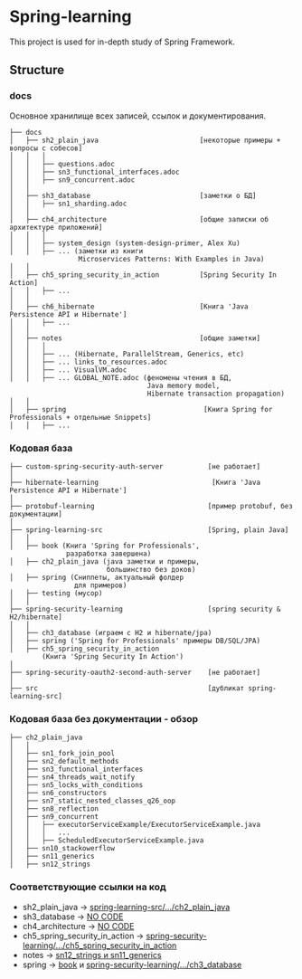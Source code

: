 # Spring-learning

This project is used for in-depth study of Spring Framework.

## Structure

### docs
Основное хранилище всех записей, ссылок и документирования.

```text
├── docs
│   ├── sh2_plain_java                         [некоторые примеры + вопросы с собесов]
│   │   │
│   │   ├── questions.adoc
│   │   ├── sn3_functional_interfaces.adoc
│   │   ├── sn9_concurrent.adoc
│   │
│   ├── sh3_database                           [заметки о БД]
│   │   ├── sn1_sharding.adoc
│   │
│   ├── ch4_architecture                       [общие записки об архитектуре приложений]
│   │   │
│   │   ├── system_design (system-design-primer, Alex Xu)
│   │   ├── ... (заметки из книги 
                 Microservices Patterns: With Examples in Java)
│   │
│   ├── ch5_spring_security_in_action          [Spring Security In Action]
│   │   ├── ...
│   │
│   ├── ch6_hibernate                          [Книга 'Java Persistence API и Hibernate']
│   │   ├── ...
│   │
│   ├── notes                                  [общие заметки]
│   │   │
│   │   ├── ... (Hibernate, ParallelStream, Generics, etc)
│   │   ├── ... links_to_resources.adoc
│   │   ├── ... VisualVM.adoc
│   │   ├── ... GLOBAL_NOTE.adoc (феномены чтения в БД, 
                                  Java memory model, 
                                  Hibernate transaction propagation)
│   │
│   ├── spring                                  [Книга Spring for Professionals + отдельные Snippets] 
│   │   ├── ...
```

### Кодовая база

```text
├── custom-spring-security-auth-server           [не работает]
│
├── hibernate-learning                            [Книга 'Java Persistence API и Hibernate']
│
├── protobuf-learning                            [пример protobuf, без документации]
│
├── spring-learning-src                          [Spring, plain Java]
│   │
│   ├── book (Книга 'Spring for Professionals', 
              разработка завершена)
│   ├── ch2_plain_java (java заметки и примеры, 
                        большинство без доков)
│   ├── spring (Сниппеты, актуальный фолдер 
                для примеров)
│   ├── testing (мусор)
│   │
├── spring-security-learning                     [spring security & H2/hibernate]
│   │
│   ├── ch3_database (играем с H2 и hibernate/jpa)
│   ├── spring ('Spring for Professionals' примеры DB/SQL/JPA)
│   ├── ch5_spring_security_in_action 
        (Книга 'Spring Security In Action')
│
├── spring-security-oauth2-second-auth-server    [не работает]
│
├── src                                          [дубликат spring-learning-src]
```

### Кодовая база без документации - обзор

```text
├── ch2_plain_java
│   │
│   ├── sn1_fork_join_pool
│   ├── sn2_default_methods
│   ├── sn3_functional_interfaces
│   ├── sn4_threads_wait_notify
│   ├── sn5_locks_with_conditions
│   ├── sn6_constructors
│   ├── sn7_static_nested_classes_q26_oop
│   ├── sn8_reflection
│   ├── sn9_concurrent
│   │   ├── executorServiceExample/ExecutorServiceExample.java
│   │   │   ...
│   │   ├── ScheduledExecutorServiceExample.java
│   ├── sn10_stackowerflow
│   ├── sn11_generics
│   ├── sn12_strings
```

### Соответствующие ссылки на код
* sh2_plain_java -> [spring-learning-src/.../ch2_plain_java](spring-learning-src/src/main/java/ch2_plain_java)
* sh3_database -> [NO CODE]()
* ch4_architecture -> [NO CODE]()
* ch5_spring_security_in_action -> [spring-security-learning/.../ch5_spring_security_in_action](spring-security-learning/src/main/java/ch5_spring_security_in_action)
* notes -> [sn12_strings и sn11_generics](spring-learning-src/src/main/java/ch2_plain_java)
* spring -> [book](spring-learning-src/src/main/java/book) и [spring-security-learning/.../ch3_database](spring-security-learning/src/main/java/ch3_database)